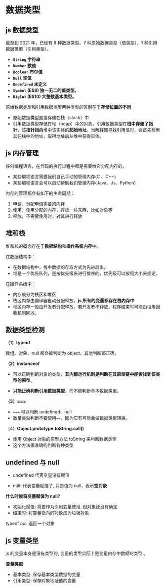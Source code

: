 # 数据类型

## js 数据类型

截至到 2021 年，已经有 8 种数据类型。7 种原始数据类型（值类型），1 种引用数据类型（引用类型）。

- **`String` 字符串**
- **`Number` 数值**
- **`Boolean` 布尔值**
- **`Null` 空值**
- **`Undefined` 未定义**
- **`Symbol` (ES6) 独一无二的值类型。**
- **`BigInt` (ES10) 大整数基本类型。**

原始数据类型和引用数据类型两种类型的区别在于**存储位置的不同**

- 原始数据类型直接存储在栈（stack）中
- 引用数据类型存储在堆（heap）中的对象，引用数据类型在**栈中存储了指针**，该**指针指向**堆中该实体的**起始地址**。当解释器寻找引用值时，会首先检索其在栈中的地址，取得地址后从堆中获得实体。

## js 内存管理

任何编程语言，在代码的执行过程中都是需要给它分配内存的。

- 某些编程语言需要我们自己手动的管理内存(C 、C++)
- 某些编程语言会可以自动帮助我们管理内存(Java、Js、Python)

内存的管理都会有如下的生命周期：

1. 申请，分配申请需要的内存
2. 使用，使用分配的内存，存放一些东西，比如对象等
3. 释放，不需要使用时，对其进行释放

## 堆和栈

堆和栈的概念存在于**数据结构**和**操作系统内存**中。

在数据结构中：

- 在数据结构中，栈中数据的存取方式为先进后出。
- 堆是一个优先队列，是按优先级来进行排序的，优先级可以按照大小来规定。

在操作系统中：

- 内存被分为栈区和堆区
- 栈区内存由编译器自动分配释放，**js 所有的变量都存在栈内存中**
- 堆区内存一般由开发者分配释放，若开发者不释放，程序结束时可能由垃圾回收机制回收。

## 数据类型检测

**（1）typeof**

数组、对象、null 都会被判断为 object，其他判断都正确。

**（2）instanceof**

- 可以正确判断对象的类型，**其内部运行机制是判断在其原型链中能否找到该类型的原型**。

- **只能正确判断引用数据类型**，而不能判断基本数据类型。

**（3）===**

- `===` 可以判断 undefined、null
- 数量类型判断不要使用`==`，因为它有可能会做数据类型转换。

（4）**Object.prototype.toString.call()**

- 使用 Object 对象的原型方法 toString 来判断数据类型
- 这个方法很准确的判断各种类型

## undefined 与 null

- undefined 代表变量没有赋值

- null: 代表变量赋值了, 只是值为 null，表示**空对象**

**什么时候将变量赋值为 null?**

- 初始化赋值: 将要作为引用变量使用, 但对象还没有确定
- 结束时: 将变量指向的对象成为垃圾对象

typeof null 返回一个对象

## js 变量类型

js 的变量本身是没有类型的, 变量的类型实际上是变量内存中数据的类型 。

**变量类型**

- 基本类型: 保存基本类型数据的变量
- 引用类型: 保存对象地址值的变量
